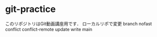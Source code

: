 # git-practice
このリポジトリはGit動画講座用です．
ローカルリポで変更
branch
nofast
conflict
conflict-remote update
write main
